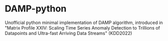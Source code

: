 # DAMP-python
Unofficial python minimal implementation of DAMP algorithm, introduced in "Matrix Profile XXIV: Scaling Time Series Anomaly Detection to Trillions of Datapoints and Ultra-fast Arriving Data Streams" (KDD2022)
